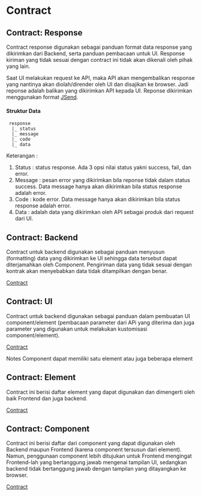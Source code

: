 # Contract

## Contract: Response
Contract response digunakan sebagai panduan format data response yang dikirimkan dari Backend, serta panduan pembacaan untuk UI. Response kiriman yang tidak sesuai dengan contract ini tidak akan dikenali oleh pihak yang lain.

Saat UI melakukan request ke API, maka API akan mengembalikan response yang nantinya akan diolah/dirender oleh UI dan disajikan ke browser. Jadi reponse adalah balikan yang dikirimkan API kepada UI.
Reponse dikirimkan menggunakan format [JSend](https://labs.omniti.com/labs/jsend).

#### Struktur Data
	 response
	  |_ status
	  |_ message
	  |_ code
	  |_ data

Keterangan : 

1. Status : status response. Ada 3 opsi nilai status yakni success, fail, dan error.
2. Message : pesan error yang dikirimkan bila reponse tidak dalam status success. Data message hanya akan dikirimkan bila status response adalah error.
3. Code : kode error. Data message hanya akan dikirimkan bila status response adalah error.
4. Data : adalah data yang dikirimkan oleh API sebagai produk dari request dari UI.


## Contract: Backend
Contract untuk backend digunakan sebagai panduan menyusun (formatting) data yang dikirimkan ke UI sehingga data tersebut dapat diterjamahkan oleh Component. Pengiriman data yang tidak sesuai dengan kontrak akan menyebabkan data tidak ditampilkan dengan benar.

[Contract](https://github.com/ThunderID/ThunderContract/blob/master/Backend/general.mdown)

## Contract: UI
Contract untuk backend digunakan sebagai panduan dalam pembuatan UI component/element (pembacaan parameter dari APi yang diterima dan juga parameter yang digunakan untuk melakukan kustomisasi component/element).

[Contract]()

Notes
	Component dapat memiliki satu element atau juga beberapa element

## Contract: Element
Contract ini berisi daftar element yang dapat digunakan dan dimengerti oleh baik Frontend dan juga backend.

[Contract]()

## Contract: Component
Contract ini berisi daftar dari component yang dapat digunakan oleh Backend maupun Frontend (karena component tersusun dari element). Namun, penggunaan component lebih ditujukan untuk Frontend mengingat Frontend-lah yang bertanggung jawab mengenai tampilan UI, sedangkan backend tidak bertanggung jawab dengan tampilan yang ditayangkan ke browser.

[Contract]()
